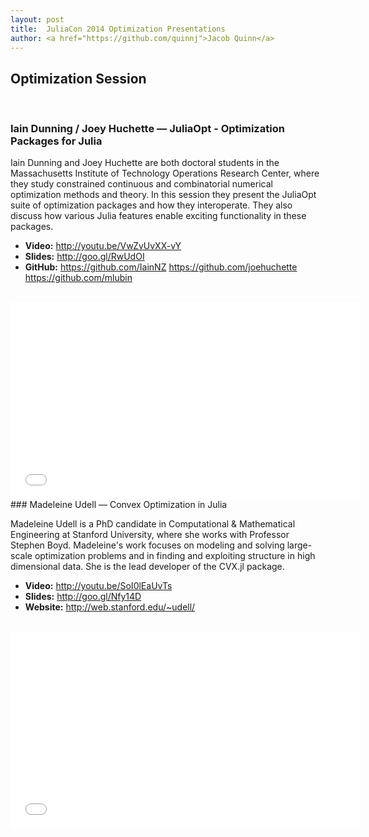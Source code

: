 ```yaml
---
layout: post
title:  JuliaCon 2014 Optimization Presentations
author: <a href="https://github.com/quinnj">Jacob Quinn</a>
---
```


## Optimization Session
<br/>

### Iain Dunning / Joey Huchette — JuliaOpt - Optimization Packages for Julia

Iain Dunning and Joey Huchette are both doctoral students in the Massachusetts Institute of Technology Operations Research Center, where they study constrained continuous and combinatorial numerical optimization methods and theory. In this session they present the JuliaOpt suite of optimization packages and how they interoperate. They also discuss how various Julia features enable exciting functionality in these packages.

- **Video:** <http://youtu.be/VwZvUvXX-vY>
- **Slides:** <http://goo.gl/RwUdOI>
- **GitHub:** <https://github.com/IainNZ> <https://github.com/joehuchette> <https://github.com/mlubin>

<br/>
<iframe width="560" height="315" src="//www.youtube.com/embed/VwZvUvXX-vY?list=PLP8iPy9hna6TSRouJfvobfxkZFYiPSvPd" frameborder="0" allowfullscreen></iframe>

<br/>
### Madeleine Udell — Convex Optimization in Julia

Madeleine Udell is a PhD candidate in Computational & Mathematical Engineering at Stanford University, where she works with Professor Stephen Boyd. Madeleine's work focuses on modeling and solving large-scale optimization problems and in finding and exploiting structure in high dimensional data. She is the lead developer of the CVX.jl package.

- **Video:** <http://youtu.be/SoI0lEaUvTs>
- **Slides:** <http://goo.gl/Nfy14D>
- **Website:** <http://web.stanford.edu/~udell/>

<br/>
<iframe width="560" height="315" src="//www.youtube.com/embed/SoI0lEaUvTs?list=PLP8iPy9hna6TSRouJfvobfxkZFYiPSvPd" frameborder="0" allowfullscreen></iframe>

<br/>